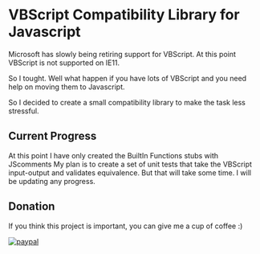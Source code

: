 VBScript Compatibility Library for Javascript
============================================

Microsoft has slowly being retiring support for VBScript. 
At this point VBScript is not supported on IE11.

So I tought. Well what happen if you have lots of VBScript and you need help on moving them to Javascript.

So I decided to create a small compatibility library to make the task less stressful.

Current Progress
---------------

At this point I have only created the BuiltIn Functions stubs with JScomments
My plan is to create a set of unit tests that take the VBScript input-output and validates equivalence.
But that will take some time. I will be updating any progress.

Donation
-----------

If you think this project is important, you can give me a cup of coffee :)

[![paypal](https://www.paypalobjects.com/en_US/i/btn/btn_donateCC_LG.gif)](https://www.paypal.com/cgi-bin/webscr?cmd=_donations&business=CGVQGHTC4CR48&currency_code=USD&source=url)